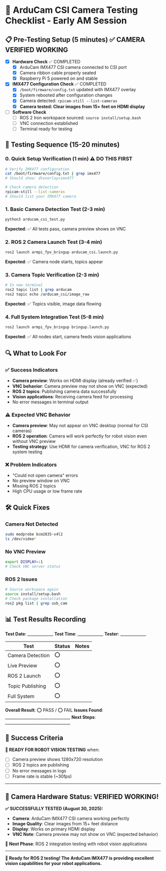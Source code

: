 # 🎯 ArduCam CSI Camera Testing Checklist - Early AM Session

## 📋 Pre-Testing Setup (5 minutes) ✅ CAMERA VERIFIED WORKING

- [x] **Hardware Check** ✅ COMPLETED
  - [x] ArduCam IMX477 CSI camera connected to CSI port
  - [x] Camera ribbon cable properly seated
  - [x] Raspberry Pi 5 powered on and stable

- [x] **IMX477 Configuration Check** ✅ COMPLETED
  - [x] `/boot/firmware/config.txt` updated with IMX477 overlay
  - [x] System rebooted after configuration changes
  - [x] Camera detected: `rpicam-still --list-cameras`
  - [x] **Camera tested: Clear images from 15+ feet on HDMI display**

- [ ] **Software Check**
  - [ ] ROS 2 Iron workspace sourced: `source install/setup.bash`
  - [ ] VNC connection established
  - [ ] Terminal ready for testing

## 🚀 Testing Sequence (15-20 minutes)

### 0. **Quick Setup Verification** (1 min) ⚠️ DO THIS FIRST
```bash
# Verify IMX477 configuration
cat /boot/firmware/config.txt | grep imx477
# Should show: dtoverlay=imx477

# Check camera detection
rpicam-still --list-cameras
# Should list your IMX477 camera
```

### 1. **Basic Camera Detection Test** (2-3 min)
```bash
python3 arducam_csi_test.py
```
**Expected**: ✅ All tests pass, camera preview shows on VNC

### 2. **ROS 2 Camera Launch Test** (3-4 min)
```bash
ros2 launch armpi_fpv_bringup arducam_csi.launch.py
```
**Expected**: ✅ Camera node starts, topics appear

### 3. **Camera Topic Verification** (2-3 min)
```bash
# In new terminal
ros2 topic list | grep arducam
ros2 topic echo /arducam_csi/image_raw
```
**Expected**: ✅ Topics visible, image data flowing

### 4. **Full System Integration Test** (5-8 min)
```bash
ros2 launch armpi_fpv_bringup bringup.launch.py
```
**Expected**: ✅ All nodes start, camera feeds vision applications

## 🔍 What to Look For

### **✅ Success Indicators**
- **Camera preview**: Works on HDMI display (already verified ✅)
- **VNC behavior**: Camera preview may not show on VNC (expected)
- **ROS 2 topics**: Publishing camera data successfully
- **Vision applications**: Receiving camera feed for processing
- No error messages in terminal output

### **⚠️ Expected VNC Behavior**
- **Camera preview**: May not appear on VNC desktop (normal for CSI cameras)
- **ROS 2 operation**: Camera will work perfectly for robot vision even without VNC preview
- **Testing strategy**: Use HDMI for camera verification, VNC for ROS 2 system testing

### **❌ Problem Indicators**
- "Could not open camera" errors
- No preview window on VNC
- Missing ROS 2 topics
- High CPU usage or low frame rate

## 🛠️ Quick Fixes

### **Camera Not Detected**
```bash
sudo modprobe bcm2835-v4l2
ls /dev/video*
```

### **No VNC Preview**
```bash
export DISPLAY=:1
# Check VNC server status
```

### **ROS 2 Issues**
```bash
# Source workspace again
source install/setup.bash
# Check package installation
ros2 pkg list | grep usb_cam
```

## 📊 Test Results Recording

**Test Date**: _____________
**Test Time**: _____________
**Tester**: _____________

| Test | Status | Notes |
|------|--------|-------|
| Camera Detection | ⭕ | |
| Live Preview | ⭕ | |
| ROS 2 Launch | ⭕ | |
| Topic Publishing | ⭕ | |
| Full System | ⭕ | |

**Overall Result**: ⭕ PASS / ⭕ FAIL
**Issues Found**: _________________________________
**Next Steps**: _________________________________

## 🎯 Success Criteria

**🎉 READY FOR ROBOT VISION TESTING** when:
- [ ] Camera preview shows 1280x720 resolution
- [ ] ROS 2 topics are publishing
- [ ] No error messages in logs
- [ ] Frame rate is stable (~30fps)

---

## 🎉 **Camera Hardware Status: VERIFIED WORKING!**

**✅ SUCCESSFULLY TESTED (August 30, 2025):**
- **Camera**: ArduCam IMX477 CSI camera working perfectly
- **Image Quality**: Clear images from 15+ feet distance
- **Display**: Works on primary HDMI display
- **VNC Note**: Camera preview may not show on VNC (expected behavior)

**🎯 Next Phase**: ROS 2 integration testing with robot vision applications

---

**🚀 Ready for ROS 2 testing! The ArduCam IMX477 is providing excellent vision capabilities for your robot applications.**
